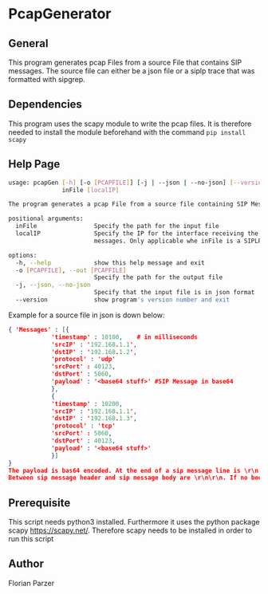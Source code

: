 # PcapGenerator
## General
This program generates pcap Files from a source File that contains SIP messages.
The source file can either be a json file or a siplp trace that was formatted with sipgrep. 

## Dependencies
This program uses the scapy module to write the pcap files. It is therefore needed to install the module beforehand 
with the command `pip install scapy`

## Help Page
```bash
usage: pcapGen [-h] [-o [PCAPFILE]] [-j | --json | --no-json] [--version]
               inFile [localIP]

The program generates a pcap File from a source file containing SIP Messages.

positional arguments:
  inFile                Specify the path for the input file
  localIP               Specify the IP for the interface receiving the SIP
                        messages. Only applicable whe inFile is a SIPLP log

options:
  -h, --help            show this help message and exit
  -o [PCAPFILE], --out [PCAPFILE]
                        Specify the path for the output file
  -j, --json, --no-json
                        Specify that the input file is in json format
  --version             show program's version number and exit
```

Example for a source file in json is down below:
```json
{ 'Messages' : [{
            'timestamp' : 10100,    # in milliseconds
            'srcIP' : '192.168.1.1',
            'dstIP' : '192.168.1.2',
            'protocol' : 'udp'
            'srcPort' : 40123,
            'dstPort' : 5060,
            'payload' : '<base64 stuff>' #SIP Message in base64
            },
            {
            'timestamp' : 10200,
            'srcIP' : '192.168.1.1',
            'dstIP' : '192.168.1.3',
            'protocol' : 'tcp'
            'srcPort' : 5060,
            'dstPort' : 40123,
            'payload' : '<base64 stuff>'
            }]
}
The payload is bas64 encoded. At the end of a sip message line is \r\n and there must not be a space before that.
Between sip message header and sip message body are \r\n\r\n. If no body is present the message header still ends with these characters
```
## Prerequisite
This script needs python3 installed. Furthermore it uses the python package scapy https://scapy.net/. Therefore scapy needs to be installed in order to run this script


## Author
Florian Parzer
